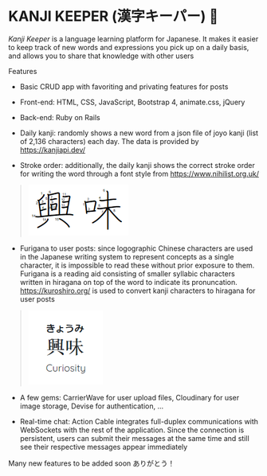 # KANJI KEEPER (漢字キーパー) 🌸

*Kanji Keeper* is a language learning platform for Japanese. It makes it easier to keep track of new words and expressions you pick up on a daily basis, and allows you to share that knowledge with other users

Features

* Basic CRUD app with favoriting and privating features for posts

* Front-end: HTML, CSS, JavaScript, Bootstrap 4, animate.css, jQuery

* Back-end: Ruby on Rails

* Daily kanji: randomly shows a new word from a json file of joyo kanji (list of 2,136 characters) each day. The data is provided by https://kanjiapi.dev/

* Stroke order: additionally, the daily kanji shows the correct stroke order for writing the word through a font style from https://www.nihilist.org.uk/

> ![alt text](fontorder.png)

* Furigana to user posts: since logographic Chinese characters are used in the Japanese writing system to represent concepts as a single character, it is impossible to read these without prior exposure to them. Furigana is a reading aid consisting of smaller syllabic characters written in hiragana on top of the word to indicate its pronuncation. https://kuroshiro.org/ is used to convert kanji characters to hiragana for user posts

> ![alt text](curiosity.png)

* A few gems: CarrierWave for user upload files, Cloudinary for user image storage, Devise for authentication, ...

* Real-time chat: Action Cable integrates full-duplex communications with WebSockets with the rest of the application. Since the connection is persistent, users can submit their messages at the same time and still see their respective messages appear immediately

Many new features to be added soon
ありがとう！